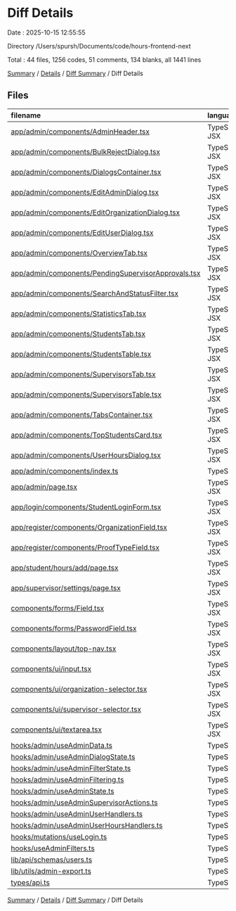 # Diff Details

Date : 2025-10-15 12:55:55

Directory /Users/spursh/Documents/code/hours-frontend-next

Total : 44 files,  1256 codes, 51 comments, 134 blanks, all 1441 lines

[Summary](results.md) / [Details](details.md) / [Diff Summary](diff.md) / Diff Details

## Files
| filename | language | code | comment | blank | total |
| :--- | :--- | ---: | ---: | ---: | ---: |
| [app/admin/components/AdminHeader.tsx](/app/admin/components/AdminHeader.tsx) | TypeScript JSX | 27 | 0 | 3 | 30 |
| [app/admin/components/BulkRejectDialog.tsx](/app/admin/components/BulkRejectDialog.tsx) | TypeScript JSX | -1 | 0 | 0 | -1 |
| [app/admin/components/DialogsContainer.tsx](/app/admin/components/DialogsContainer.tsx) | TypeScript JSX | 24 | 0 | 0 | 24 |
| [app/admin/components/EditAdminDialog.tsx](/app/admin/components/EditAdminDialog.tsx) | TypeScript JSX | 3 | 1 | 1 | 5 |
| [app/admin/components/EditOrganizationDialog.tsx](/app/admin/components/EditOrganizationDialog.tsx) | TypeScript JSX | 3 | 1 | 1 | 5 |
| [app/admin/components/EditUserDialog.tsx](/app/admin/components/EditUserDialog.tsx) | TypeScript JSX | 68 | 6 | 7 | 81 |
| [app/admin/components/OverviewTab.tsx](/app/admin/components/OverviewTab.tsx) | TypeScript JSX | 6 | 0 | 0 | 6 |
| [app/admin/components/PendingSupervisorApprovals.tsx](/app/admin/components/PendingSupervisorApprovals.tsx) | TypeScript JSX | 6 | 0 | 0 | 6 |
| [app/admin/components/SearchAndStatusFilter.tsx](/app/admin/components/SearchAndStatusFilter.tsx) | TypeScript JSX | -1 | 0 | 0 | -1 |
| [app/admin/components/StatisticsTab.tsx](/app/admin/components/StatisticsTab.tsx) | TypeScript JSX | 4 | 1 | 1 | 6 |
| [app/admin/components/StudentsTab.tsx](/app/admin/components/StudentsTab.tsx) | TypeScript JSX | 1 | 0 | 0 | 1 |
| [app/admin/components/StudentsTable.tsx](/app/admin/components/StudentsTable.tsx) | TypeScript JSX | 8 | 0 | 0 | 8 |
| [app/admin/components/SupervisorsTab.tsx](/app/admin/components/SupervisorsTab.tsx) | TypeScript JSX | 2 | 0 | 0 | 2 |
| [app/admin/components/SupervisorsTable.tsx](/app/admin/components/SupervisorsTable.tsx) | TypeScript JSX | 18 | 0 | 0 | 18 |
| [app/admin/components/TabsContainer.tsx](/app/admin/components/TabsContainer.tsx) | TypeScript JSX | 5 | 0 | 0 | 5 |
| [app/admin/components/TopStudentsCard.tsx](/app/admin/components/TopStudentsCard.tsx) | TypeScript JSX | 12 | 1 | 3 | 16 |
| [app/admin/components/UserHoursDialog.tsx](/app/admin/components/UserHoursDialog.tsx) | TypeScript JSX | 296 | 5 | 17 | 318 |
| [app/admin/components/index.ts](/app/admin/components/index.ts) | TypeScript | 1 | 0 | 0 | 1 |
| [app/admin/page.tsx](/app/admin/page.tsx) | TypeScript JSX | 18 | 0 | 0 | 18 |
| [app/login/components/StudentLoginForm.tsx](/app/login/components/StudentLoginForm.tsx) | TypeScript JSX | -3 | 0 | 3 | 0 |
| [app/register/components/OrganizationField.tsx](/app/register/components/OrganizationField.tsx) | TypeScript JSX | 19 | 1 | 2 | 22 |
| [app/register/components/ProofTypeField.tsx](/app/register/components/ProofTypeField.tsx) | TypeScript JSX | 7 | 0 | 1 | 8 |
| [app/student/hours/add/page.tsx](/app/student/hours/add/page.tsx) | TypeScript JSX | 73 | 1 | 5 | 79 |
| [app/supervisor/settings/page.tsx](/app/supervisor/settings/page.tsx) | TypeScript JSX | 81 | 4 | 11 | 96 |
| [components/forms/Field.tsx](/components/forms/Field.tsx) | TypeScript JSX | 12 | 0 | 0 | 12 |
| [components/forms/PasswordField.tsx](/components/forms/PasswordField.tsx) | TypeScript JSX | 1 | 0 | 1 | 2 |
| [components/layout/top-nav.tsx](/components/layout/top-nav.tsx) | TypeScript JSX | 13 | 2 | 0 | 15 |
| [components/ui/input.tsx](/components/ui/input.tsx) | TypeScript JSX | 5 | 0 | 0 | 5 |
| [components/ui/organization-selector.tsx](/components/ui/organization-selector.tsx) | TypeScript JSX | 18 | 3 | 4 | 25 |
| [components/ui/supervisor-selector.tsx](/components/ui/supervisor-selector.tsx) | TypeScript JSX | 236 | 12 | 18 | 266 |
| [components/ui/textarea.tsx](/components/ui/textarea.tsx) | TypeScript JSX | 8 | 0 | 0 | 8 |
| [hooks/admin/useAdminData.ts](/hooks/admin/useAdminData.ts) | TypeScript | 17 | 0 | 7 | 24 |
| [hooks/admin/useAdminDialogState.ts](/hooks/admin/useAdminDialogState.ts) | TypeScript | 12 | 0 | 1 | 13 |
| [hooks/admin/useAdminFilterState.ts](/hooks/admin/useAdminFilterState.ts) | TypeScript | 5 | 0 | 0 | 5 |
| [hooks/admin/useAdminFiltering.ts](/hooks/admin/useAdminFiltering.ts) | TypeScript | 13 | 0 | 2 | 15 |
| [hooks/admin/useAdminState.ts](/hooks/admin/useAdminState.ts) | TypeScript | 17 | 0 | 2 | 19 |
| [hooks/admin/useAdminSupervisorActions.ts](/hooks/admin/useAdminSupervisorActions.ts) | TypeScript | 13 | 0 | 2 | 15 |
| [hooks/admin/useAdminUserHandlers.ts](/hooks/admin/useAdminUserHandlers.ts) | TypeScript | 12 | 2 | 3 | 17 |
| [hooks/admin/useAdminUserHoursHandlers.ts](/hooks/admin/useAdminUserHoursHandlers.ts) | TypeScript | 138 | 4 | 24 | 166 |
| [hooks/mutations/useLogin.ts](/hooks/mutations/useLogin.ts) | TypeScript | 1 | 0 | 0 | 1 |
| [hooks/useAdminFilters.ts](/hooks/useAdminFilters.ts) | TypeScript | 6 | 0 | 2 | 8 |
| [lib/api/schemas/users.ts](/lib/api/schemas/users.ts) | TypeScript | 2 | 0 | 0 | 2 |
| [lib/utils/admin-export.ts](/lib/utils/admin-export.ts) | TypeScript | 49 | 7 | 13 | 69 |
| [types/api.ts](/types/api.ts) | TypeScript | 1 | 0 | 0 | 1 |

[Summary](results.md) / [Details](details.md) / [Diff Summary](diff.md) / Diff Details